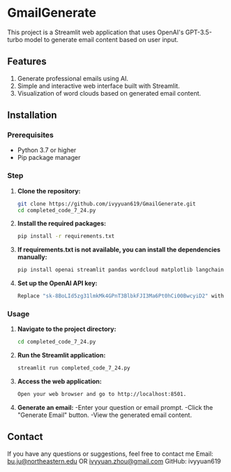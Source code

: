 # GmailGenerate

This project is a Streamlit web application that uses OpenAI's GPT-3.5-turbo model to generate email content based on user input.

## Features
1. Generate professional emails using AI.
2. Simple and interactive web interface built with Streamlit.
3. Visualization of word clouds based on generated email content.

## Installation
### Prerequisites

- Python 3.7 or higher
- Pip package manager
  
### Step
1. **Clone the repository:**

   ```sh
   git clone https://github.com/ivyyuan619/GmailGenerate.git
   cd completed_code_7_24.py

2. **Install the required packages:**
   ```sh
   pip install -r requirements.txt

3. **If requirements.txt is not available, you can install the dependencies manually:**
   ```sh
   pip install openai streamlit pandas wordcloud matplotlib langchain langchain_community

4. **Set up the OpenAI API key:**
   ```sh
   Replace "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" with your actual OpenAI API key in the script.

### Usage
1. **Navigate to the project directory:**
   ```sh
   cd completed_code_7_24.py
2. **Run the Streamlit application:**
   ```sh
   streamlit run completed_code_7_24.py
3. **Access the web application:**
   ```sh
   Open your web browser and go to http://localhost:8501.
4. **Generate an email:**
-Enter your question or email prompt.
-Click the "Generate Email" button.
-View the generated email content.

## Contact
If you have any questions or suggestions, feel free to contact me
Email: bu.ju@northeastern.edu OR ivyyuan.zhou@gmail.com
GitHub: ivyyuan619




